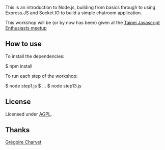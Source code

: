 This is an introduction to Node.js, building from basics through to using Express.JS and Socket.IO to build a simple chatroom application.

This workshop will be (or by now has been) given at the [Taipei Javascript Enthusiasts meetup](http://www.meetup.com/javascript-enthusiasts/events/127360132/)

## How to use

To install the dependencies:

$ npm install

To run each step of the workshop:

$ node step1.js
$ ...
$ node step13.js

## License

Licensed under [AGPL](http://www.gnu.org/licenses/agpl-3.0.html).

## Thanks

[Grégoire Charvet](https://github.com/geekingfrog)